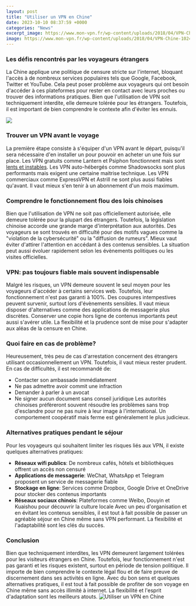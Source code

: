 ```yaml
---
layout: post
title: "Utiliser un VPN en Chine"
date: 2023-10-10 08:37:59 +0000
categories: "News"
excerpt_image: https://www.mon-vpn.fr/wp-content/uploads/2018/04/VPN-Chine-1024x538.jpg
image: https://www.mon-vpn.fr/wp-content/uploads/2018/04/VPN-Chine-1024x538.jpg
---
```


### Les défis rencontrés par les voyageurs étrangers 
La Chine applique une politique de censure stricte sur l'internet, bloquant l'accès à de nombreux services populaires tels que Google, Facebook, Twitter et YouTube. Cela peut poser problème aux voyageurs qui ont besoin d'accéder à ces plateformes pour rester en contact avec leurs proches ou trouver des informations pratiques. Bien que l'utilisation de VPN soit techniquement interdite, elle demeure tolérée pour les étrangers. Toutefois, il est important de bien comprendre le contexte afin d'éviter les ennuis. 

![](https://sp-ao.shortpixel.ai/client/to_webp,q_glossy,ret_img,w_1002,h_2702/https://comparatif-vpn.fr/wp-content/uploads/2019/06/Pourquoi-utiliser-un-VPN-en-Chine.png)
### Trouver un VPN avant le voyage
La première étape consiste à s'équiper d'un VPN avant le départ, puisqu'il sera nécessaire d'en installer un pour pouvoir en acheter un une fois sur place. Les VPN gratuits comme Lantern et Psiphon fonctionnent mais sont [lents et instables](https://travelokla.github.io/2023-12-27-les-beaucoup-de-belles-choses-que-j-aime-lorsque-je-voyage-en-italie/). Les VPN auto-hébergés comme Shadowsocks sont plus performants mais exigent une certaine maitrise technique. Les VPN commerciaux comme ExpressVPN et Astrill ne sont plus aussi fiables qu'avant. Il vaut mieux s'en tenir à un abonnement d'un mois maximum. 
### Comprendre le fonctionnement flou des lois chinoises
Bien que l'utilisation de VPN ne soit pas officiellement autorisée, elle demeure tolérée pour la plupart des étrangers. Toutefois, la législation chinoise accorde une grande marge d'interprétation aux autorités. Des voyageurs se sont trouvés en difficulté pour des motifs vagues comme la "violation de la cybersécurité" ou la "diffusion de rumeurs". Mieux vaut éviter d'attirer l'attention en accédant à des contenus sensibles. La situation peut aussi évoluer rapidement selon les évènements politiques ou les visites officielles. 
### VPN: pas toujours fiable mais souvent indispensable
Malgré les risques, un VPN demeure souvent le seul moyen pour les voyageurs d'accéder à certains services web. Toutefois, leur fonctionnement n'est pas garanti à 100%. Des coupures intempestives peuvent survenir, surtout lors d'évènements sensibles. Il vaut mieux disposer d'alternatives comme des applications de messagerie plus discrètes. Conserver une copie hors ligne de contenus importants peut aussi s'avérer utile. La flexibilité et la prudence sont de mise pour s'adapter aux aléas de la censure en Chine.
### Quoi faire en cas de problème?
Heureusement, très peu de cas d'arrestation concernent des étrangers utilisant occasionnellement un VPN. Toutefois, il vaut mieux rester prudent. En cas de difficultés, il est recommandé de:
- Contacter son ambassade immédiatement 
- Ne pas admettre avoir commit une infraction 
- Demander à parler à un avocat
- Ne signer aucun document sans conseil juridique
Les autorités chinoises préfèreront souvent résoudre les problèmes sans trop d'esclandre pour ne pas nuire à leur image à l'international. Un comportement coopératif mais ferme est généralement le plus judicieux.
### Alternatives pratiques pendant le séjour
Pour les voyageurs qui souhaitent limiter les risques liés aux VPN, il existe quelques alternatives pratiques:
- **Réseaux wifi publics**: De nombreux cafés, hôtels et bibliothèques offrent un accès non censuré 
- **Applications de messagerie**: WeChat, WhatsApp et Telegram proposent un service de messagerie fiable
- **Stockage en ligne**: Services comme Dropbox, Google Drive et OneDrive pour stocker des contenus importants
- **Réseaux sociaux chinois**: Plateformes comme Weibo, Douyin et Kuaishou pour découvrir la culture locale
Avec un peu d'organisation et en évitant les contenus sensibles, il est tout à fait possible de passer un agréable séjour en Chine même sans VPN performant. La flexibilité et l'adaptabilité sont les clés du succès.
### Conclusion
Bien que techniquement interdites, les VPN demeurent largement tolérées pour les visiteurs étrangers en Chine. Toutefois, leur fonctionnement n'est pas garanti et les risques existent, surtout en période de tension politique. Il importe de bien comprendre le contexte légal flou et de faire preuve de discernement dans ses activités en ligne. Avec du bon sens et quelques alternatives pratiques, il est tout à fait possible de profiter de son voyage en Chine même sans accès illimité à internet. La flexibilité et l'esprit d'adaptation sont les meilleurs atouts.
![Utiliser un VPN en Chine](https://www.mon-vpn.fr/wp-content/uploads/2018/04/VPN-Chine-1024x538.jpg)